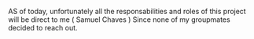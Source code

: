AS of today, unfortunately all the responsabilities and roles of this project will be direct to me ( Samuel Chaves ) 
Since none of my groupmates decided to reach out. 

